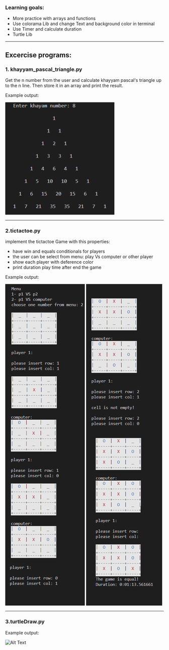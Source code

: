 
### Learning goals:
* More practice with arrays and functions
* Use colorama Lib and change Text and background color in terminal
* Use Timer and calculate duration
* Turtle Lib

---------------------------------------------------------------------------

## Excercise programs:

### 1. khayyam_pascal_triangle.py

Get the n number from the user and calculate khayyam pascal's triangle up to the n line. Then store it in an array and print the result.

Example output:

<img src="khayyam_pascal_triangle.png" />


-----------------------------------------------------------------------------

### 2.tictactoe.py
implement the tictactoe Game with this properties:
+ have win and equals conditionals for players
+ the user can be select from menu: play Vs computer or other player
+ show each player with deference color
+ print duration play time after end the game


Example output:

<img src="tictactoe.png" />

__________________________________________________________________________

### 3.turtleDraw.py

Example output:

![Alt Text]([(https://github.com/Ebadi-Fereshteh/Python-for-beginners/edit/main/Lesson_5/turtleDraw.gif)])

